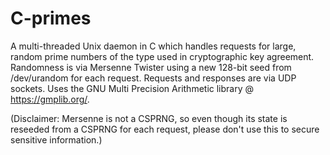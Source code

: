 # C-primes

A multi-threaded Unix daemon in C which handles requests for large, random prime numbers of the type used in cryptographic key agreement. Randomness is via Mersenne Twister using a new 128-bit seed from /dev/urandom for each request. Requests and responses are via UDP sockets. Uses the GNU Multi Precision Arithmetic library @ https://gmplib.org/.

(Disclaimer: Mersenne is not a CSPRNG, so even though its state is reseeded from a CSPRNG for each request, please don't use this to secure sensitive information.)
